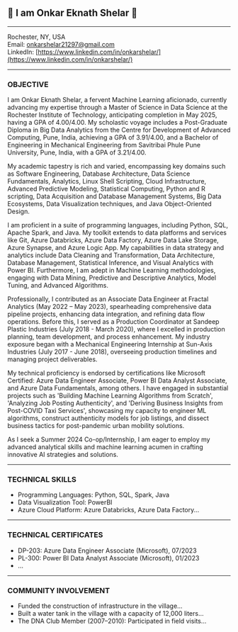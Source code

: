 ## :wave: I am Onkar Eknath Shelar 🔭

---

Rochester, NY, USA  
Email: [onkarshelar21297@gmail.com](mailto:onkarshelar21297@gmail.com)    
LinkedIn: [https://www.linkedin.com/in/onkarshelar/](https://www.linkedin.com/in/onkarshelar/)

---

### OBJECTIVE
I am Onkar Eknath Shelar, a fervent Machine Learning aficionado, currently advancing my expertise through a Master of Science in Data Science at the Rochester Institute of Technology, anticipating completion in May 2025, having a GPA of 4.00/4.00. My scholastic voyage includes a Post-Graduate Diploma in Big Data Analytics from the Centre for Development of Advanced Computing, Pune, India, achieving a GPA of 3.91/4.00, and a Bachelor of Engineering in Mechanical Engineering from Savitribai Phule Pune University, Pune, India, with a GPA of 3.21/4.00.

My academic tapestry is rich and varied, encompassing key domains such as Software Engineering, Database Architecture, Data Science Fundamentals, Analytics, Linux Shell Scripting, Cloud Infrastructure, Advanced Predictive Modeling, Statistical Computing, Python and R scripting, Data Acquisition and Database Management Systems, Big Data Ecosystems, Data Visualization techniques, and Java Object-Oriented Design.

I am proficient in a suite of programming languages, including Python, SQL, Apache Spark, and Java. My toolkit extends to data platforms and services like Git, Azure Databricks, Azure Data Factory, Azure Data Lake Storage, Azure Synapse, and Azure Logic App. My capabilities in data strategy and analytics include Data Cleaning and Transformation, Data Architecture, Database Management, Statistical Inference, and Visual Analytics with Power BI. Furthermore, I am adept in Machine Learning methodologies, engaging with Data Mining, Predictive and Descriptive Analytics, Model Tuning, and Advanced Algorithms.

Professionally, I contributed as an Associate Data Engineer at Fractal Analytics (May 2022 – May 2023), spearheading comprehensive data pipeline projects, enhancing data integration, and refining data flow operations. Before this, I served as a Production Coordinator at Sandeep Plastic Industries (July 2018 - March 2020), where I excelled in production planning, team development, and process enhancement. My industry exposure began with a Mechanical Engineering Internship at Sun-Axis Industries (July 2017 - June 2018), overseeing production timelines and managing project deliverables.

My technical proficiency is endorsed by certifications like Microsoft Certified: Azure Data Engineer Associate, Power BI Data Analyst Associate, and Azure Data Fundamentals, among others. I have engaged in substantial projects such as 'Building Machine Learning Algorithms from Scratch', 'Analyzing Job Posting Authenticity', and 'Deriving Business Insights from Post-COVID Taxi Services', showcasing my capacity to engineer ML algorithms, construct authenticity models for job listings, and dissect business tactics for post-pandemic urban mobility solutions.

As I seek a Summer 2024 Co-op/Internship, I am eager to employ my advanced analytical skills and machine learning acumen in crafting innovative AI strategies and solutions.

---

### TECHNICAL SKILLS
- Programming Languages: Python, SQL, Spark, Java
- Data Visualization Tool: PowerBI
- Azure Cloud Platform: Azure Databricks, Azure Data Factory...

---

### TECHNICAL CERTIFICATES
- DP-203: Azure Data Engineer Associate (Microsoft), 07/2023
- PL-300: Power BI Data Analyst Associate (Microsoft), 01/2023
- ...

---

### COMMUNITY INVOLVEMENT
- Funded the construction of infrastructure in the village...
- Built a water tank in the village with a capacity of 12,000 liters...
- The DNA Club Member (2007–2010): Participated in field visits...

